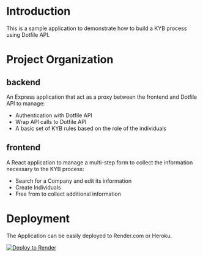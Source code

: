 # Introduction

This is a sample application to demonstrate how to build a KYB process using Dotfile API.

# Project Organization

## backend

An Express application that act as a proxy between the frontend and Dotfile API to manage:

- Authentication with Dotfile API
- Wrap API calls to Dotfile API
- A basic set of KYB rules based on the role of the individuals

## frontend

A React application to manage a multi-step form to collect the information necessary to the KYB process:

- Search for a Company and edit its information
- Create Individuals
- Free from to collect additional information

# Deployment

The Application can be easily deployed to Render.com or Heroku.

[![Deploy to Render](https://render.com/images/deploy-to-render-button.svg)](https://github.com/DotfileTech/flow-boilerplate)

